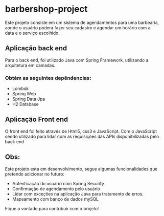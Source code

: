 # barbershop-project
Este projeto consiste em um sistema de agendamentos para uma barbearia, aonde o usuário poderá fazer seu cadastro e agendar um horário com a data e o serviço escolhido.
## Aplicação back end
Para o back end, foi utilizado Java com Spring Framework, utilizando a arquitetura em camadas. <br>
### Obtém as seguintes depêndencias: 
- Lombok
- Spring Web
- Spring Data Jpa
- H2 Database
## Aplicação Front end
O front end foi feito através de Html5, css3 e JavaScript. Com o JavaScript sendo utilizado para lidar com as requisições das APIs disponibilizadas pelo back end

## Obs:
Este projeto esta em desenvolvimento, segue algumas funcionalidades que pretendo adicionar no futuro:
- Autenticação do usuário com Spring Security
- Confirmação de agendamento pelo usuário
- Lidar com exceções na aplicação Java para tratamento de erros.
- Mapeamento com banco de dados mySQL

Fique a vontade para contribuir com o projeto!
